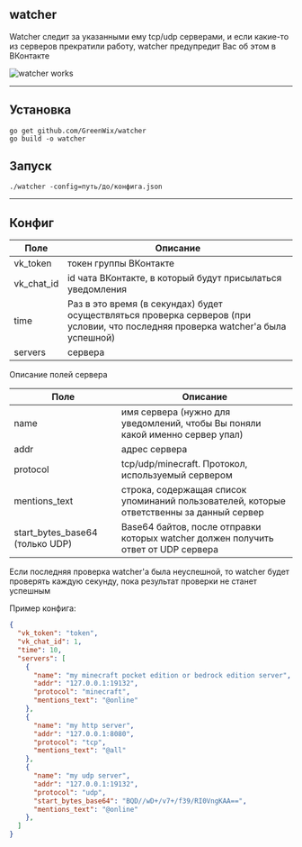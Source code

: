 ## watcher

Watcher следит за указанными ему tcp/udp серверами, и если какие-то из серверов прекратили работу, watcher предупредит Вас об этом в ВКонтакте

![watcher works](https://sun1-95.userapi.com/EeKVmoN8KkpstL0xCDJ0iHr68BjGaOVoFSvI1Q/rRLlzTQUsOA.jpg)

---

## Установка

```shell script
go get github.com/GreenWix/watcher
go build -o watcher
```

## Запуск

```shell script
./watcher -config=путь/до/конфига.json
```

---

## Конфиг

Поле | Описание
------------ | -------------
vk_token | токен группы ВКонтакте
vk_chat_id | id чата ВКонтакте, в который будут присылаться уведомления
time | Раз в это время (в секундах) будет осуществляться проверка серверов (при условии, что последняя проверка watcher'a была успешной)
servers | сервера

Описание полей сервера

Поле | Описание
------------ | -------------
name | имя сервера (нужно для уведомлений, чтобы Вы поняли какой именно сервер упал)
addr | адрес сервера 
protocol | tcp/udp/minecraft. Протокол, используемый сервером
mentions_text | строка, содержащая список упоминаний пользователей, которые ответственны за данный сервер
start_bytes_base64 (только UDP) | Base64 байтов, после отправки которых watcher должен получить ответ от UDP сервера

Если последняя проверка watcher'а была неуспешной, то watcher будет проверять каждую секунду, пока результат проверки не станет успешным

Пример конфига:
```json
{
  "vk_token": "token",
  "vk_chat_id": 1,
  "time": 10,
  "servers": [
    {
      "name": "my minecraft pocket edition or bedrock edition server",
      "addr": "127.0.0.1:19132",
      "protocol": "minecraft",
      "mentions_text": "@online"
    },
    {
      "name": "my http server",
      "addr": "127.0.0.1:8080",
      "protocol": "tcp",
      "mentions_text": "@all"
    },
    {
      "name": "my udp server",
      "addr": "127.0.0.1:19132",
      "protocol": "udp",
      "start_bytes_base64": "BQD//wD+/v7+/f39/RI0VngKAA==",
      "mentions_text": "@online"
    },
  ]
}
```
